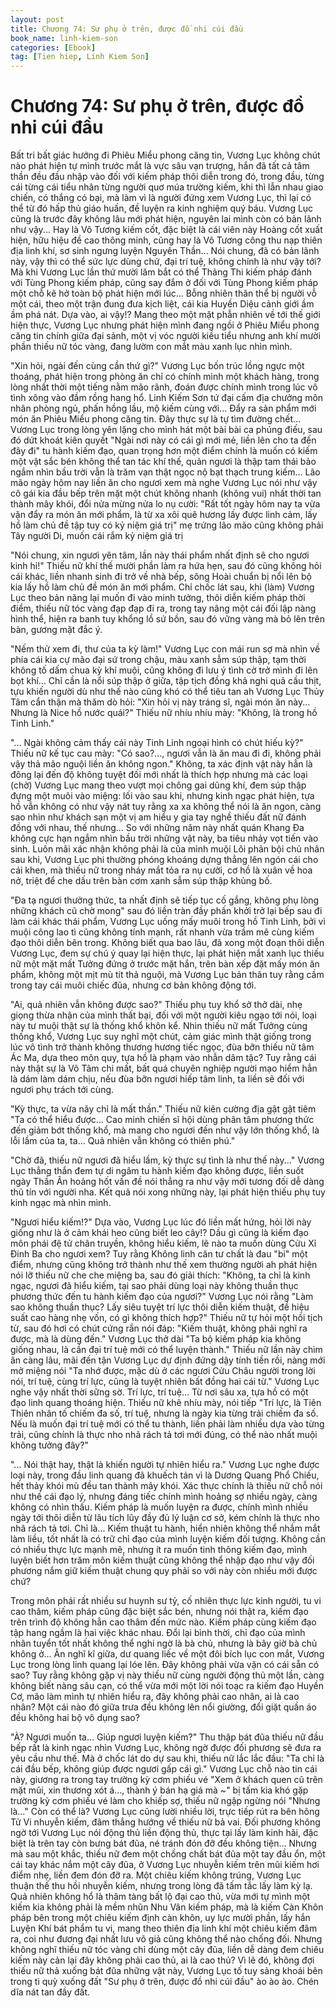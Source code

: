 ```yaml
---
layout: post
title: Chương 74: Sư phụ ở trên, được đồ nhi cúi đầu
book_name: linh-kiem-son
categories: [Ebook]
tag: [Tien hiep, Linh Kiem Son]
---
```


# Chương 74: Sư phụ ở trên, được đồ nhi cúi đầu

Bất tri bất giác hướng đi Phiêu Miểu phong căng tin, Vương Lục không chút nào phát hiện tự mình trước mắt là vực sâu vạn trượng, hắn đã tất cả tâm thần đều đầu nhập vào đối với kiếm pháp thôi diễn trong đó, trong đầu, từng cái từng cái tiểu nhân từng người quơ múa trường kiếm, khi thì lẫn nhau giao chiến, có thắng có bại, mà làm vì là người đứng xem Vương Lục, thì lại có thể từ đó hấp thủ giáo huấn, đề luyện ra kinh nghiệm quý báu. Vương Lục cũng là trước đây không lâu mới phát hiện, nguyên lai mình còn có bản lãnh như vậy... Hay là Vô Tương kiếm cốt, đặc biệt là cái viên này Hoàng cốt xuất hiện, hữu hiệu đề cao thông minh, cũng hay là Vô Tương công thu nạp thiên địa linh khí, sơ sinh ngưng luyện Nguyên Thần... Nói chung, đã có bản lãnh này, vậy thì có thể sức lực dùng chứ, đại trí tuệ, không chính là như vậy tới? Mà khi Vương Lục lần thứ mười lăm bắt có thể Thảng Thi kiếm pháp đánh với Tùng Phong kiếm pháp, cũng say đắm ở đối với Tùng Phong kiếm pháp một chỗ kẽ hở toàn bộ phát hiện mới lúc... Bỗng nhiên thân thể bị người vỗ một cái, theo một trận đung đưa kịch liệt, cái kia Huyền Diệu cảnh giới ầm ầm phá nát. Dựa vào, ai vậy!? Mang theo một mặt phẫn nhiên về tới thế giới hiện thực, Vương Lục nhưng phát hiện mình đang ngồi ở Phiêu Miểu phong căng tin chính giữa đại sảnh, một vị vóc người kiều tiểu nhưng anh khí mười phần thiếu nữ tóc vàng, đang lườm con mắt màu xanh lục nhìn mình.

"Xin hỏi, ngài đến cùng cần thứ gì?" Vương Lục bốn trúc lồng ngực một thoáng, phát hiện trong phòng ăn chỉ có chính mình một khách hàng, trong lòng nhất thời một tiếng nằm mão rãnh, đoán được chính mình trong lúc vô tình xông vào đầm rồng hang hổ. Linh Kiếm Sơn tứ đại cấm địa chưởng môn nhân phòng ngủ, phấn hồng lầu, mộ kiếm cùng với... Đẩy ra sản phẩm mới món ăn Phiêu Miểu phong căng tin. Đây thực sự là tự tìm đường chết... Vương Lục trong lòng yên lặng cho mình hát một bài bài ca phúng điếu, sau đó dứt khoát kiên quyết "Ngài nơi này có cái gì mới mẻ, liền lên cho ta đến đây đi" tu hành kiếm đạo, quan trọng hơn một điểm chính là muốn có kiếm một vật sắc bén không thể tan tác khí thế, quản ngươi là thập tam thái bảo ngắm nhìn bầu trời vẫn là trăm vạn thật ngọc nộ bạt thạch trung kiếm... Lão mão ngày hôm nay liền ăn cho ngươi xem mà nghe Vương Lục nói như vậy cô gái kia đầu bếp trên mặt một chút không nhanh (không vui) nhất thời tan thành mây khói, đổi nửa mừng nửa lo nụ cười: "Rất tốt ngày hôm nay ta vừa vặn đẩy ra món ăn mới phẩm, là từ xa xôi quê hương lấy được linh cảm, lấy hồ làm chủ đề tập tuy có kỷ niệm giá trị" mẹ trứng lão mão cũng không phải Tây người Di, muốn cái rắm kỷ niệm giá trị

"Nói chung, xin ngươi yên tâm, lần này thái phẩm nhất định sẽ cho ngươi kinh hỉ!" Thiếu nữ khí thế mười phần làm ra hứa hẹn, sau đó cũng không hỏi cái khác, liền nhanh sinh đi trở về nhà bếp, sông Hoài chuẩn bị nổi lên bộ kia lấy hồ làm chủ đề món ăn mới phẩm. Chỉ chốc lát sau, khi (làm) Vương Lục theo bản năng lại muốn đi vào minh tưởng, thôi diễn kiếm pháp thời điểm, thiếu nữ tóc vàng đạp đạp đi ra, trong tay nâng một cái đối lập nàng hình thể, hiện ra banh tuy khổng lồ sứ bồn, sau đó vững vàng mà bỏ lên trên bàn, gương mặt đắc ý.

"Nếm thử xem đi, thư của ta kỳ làm!" Vương Lục con mái run sợ mà nhìn về phía cái kia cự mão đại sứ trong chậu, màu xanh sẫm súp thập, tạm thời không tố dấm chua kỳ khí muội, cũng không đi lưu ý tình cờ trở mình đi lên bọt khí... Chỉ cần là nổi súp thập ở giữa, tập tịch đồng khả nghi quả cầu thịt, tựu khiến người dù như thế nào cũng khó có thể tiêu tan ah Vương Lục Thủy Tâm cẩn thận mà thăm dò hỏi: "Xin hỏi vị này tráng sĩ, ngài món ăn này... Nhưng là Nice hồ nước quái?" Thiếu nữ nhíu nhíu mày: "Không, là trong hồ Tinh Linh." 

"... Ngài không cảm thấy cái này Tinh Linh ngoại hình có chút hiếu kỳ?" Thiếu nữ kế tục cau mày: "Có sao?..., ngươi vẫn là ăn mau đi đi, không phải vậy thả mão nguội liền ăn không ngon." Không, ta xác định vật này hẳn là đông lại đến độ không tuyệt đối mới nhất là thích hợp nhưng mà các loại (chờ) Vương Lục mang theo vượt mọi chông gai dũng khí, đem súp thập đựng một muôi vào miệng: lối vào sau khi, nhưng kinh ngạc phát hiện, tựa hồ vẫn không có như vậy nát tuy rằng xa xa không thể nói là ăn ngon, càng sao nhìn như khách sạn một vị am hiểu y gia tay nghề thiếu đất nữ đánh đồng với nhau, thế nhưng... So với những năm này nhất quán Khang Đa không cực hạn ngắm nhìn bầu trời những vật này, ba tiêu nhảy vọt tiến vào sinh. Luôn mãi xác nhận không phải là của mình muội Lôi phản bội chủ nhân sau khi, Vương Lục phi thường phóng khoáng dựng thẳng lên ngón cái cho cái khen, mà thiếu nữ trong nháy mắt tỏa ra nụ cười, cơ hồ là xuân về hoa nở, triệt để che dấu trên bàn cơm xanh sẫm súp thập khủng bố.

"Đa tạ ngươi thưởng thức, ta nhất định sẽ tiếp tục cố gắng, không phụ lòng những khách cũ chờ mong" sau đó liền tràn đầy phấn khởi trở lại bếp sau đi làm cái khác thái phẩm, Vương Lục uống mấy muôi trong hồ Tinh Linh, bởi vì muội công lao tì cũng không tính mạnh, rất nhanh vừa trầm mê cùng kiếm đạo thôi diễn bên trong. Không biết qua bao lâu, đã xong một đoạn thôi diễn Vương Lục, đem sự chú ý quay lại hiện thực, lại phát hiện mắt xanh lục thiếu nữ một mặt mất Tưởng đứng ở trước mặt hắn, trên bàn xếp đặt mấy món ăn phẩm, không một mịt mù tít thả nguội, mà Vương Lục bản thân tuy rằng cầm trong tay cái muôi chiếc đũa, nhưng cơ bản không động tới.

"Ai, quả nhiên vẫn không được sao?" Thiếu phụ tuy khổ sở thở dài, nhẹ giọng thừa nhận của mình thất bại, đối với một người kiêu ngạo tới nói, loại này tư muội thật sự là thống khổ khôn kể. Nhìn thiếu nữ mất Tưởng cùng thống khổ, Vương Lục suy nghĩ một chút, cảm giác mình thật giống trong lúc vô tình trở thành không thương hương tiếc ngọc, đùa bỡn thiếu nữ tâm Ác Ma, dựa theo môn quy, tựa hồ là phạm vào nhẫn dâm tặc? Tuy rằng cái này thật sự là Vô Tâm chi mất, bất quá chuyên nghiệp người mạo hiểm hẳn là dám làm dám chịu, nếu đùa bỡn ngươi hiếp tâm linh, ta liền sẽ đối với ngươi phụ trách tới cùng.

"Kỳ thực, ta vừa nãy chỉ là mất thần." Thiếu nữ kiên cường địa gật gật tiêm "Ta có thể hiểu được... Cao minh chiến sĩ hội dùng phân tâm phương thức đến giảm bớt thống khổ, mà mang cho ngươi đến như vậy lớn thống khổ, là lỗi lầm của ta, ta... Quả nhiên vẫn không có thiên phú." 

"Chờ đã, thiếu nữ ngươi đã hiểu lầm, kỳ thực sự tình là như thế này..." Vương Lục thẳng thắn đem tự di ngâm tu hành kiếm đạo không được, liền suốt ngày Thần Ân hoảng hốt vấn đề nói thẳng ra như vậy mới tương đối dễ dàng thủ tín với người nha. Kết quả nói xong những này, lại phát hiện thiếu phụ tuy kinh ngạc mà nhìn mình.

"Ngươi hiểu kiếm!?" Dựa vào, Vương Lục lúc đó liền mất hứng, hỏi lời này giống như là ở cảm khái heo cũng biết leo cây!? Dầu gì cũng là kiếm đạo môn phái đệ tử chân truyền, không hiểu kiếm, lẽ nào ta muốn dùng Cửu Xỉ Đinh Ba cho ngươi xem? Tuy rằng Không linh căn tư chất là đau "bi" một điểm, nhưng cũng không trở thành như thế xem thường người ah phát hiện nói lỡ thiếu nữ che che miệng ba, sau đó giải thích: "Không, ta chỉ là kinh ngạc, ngươi đã hiểu kiếm, tại sao phải dùng loại này không thuần thục phương thức đến tu hành kiếm đạo của ngươi?" Vương Lục nói rằng "Làm sao không thuần thục? Lấy siêu tuyệt trí lực thôi diễn kiếm thuật, đề hiệu suất cao hàng nhẹ vốn, có gì không thích hợp?" Thiếu nữ tự hỏi một hồi tịch từ, sau đó hơi có chút cứng rắn nói đáp: "Kiếm thuật, không phải nghĩ ra được, mà là dùng đến." Vương Lục thở dài "Ta bộ kiếm pháp kia không giống nhau, là cần đại trí tuệ mới có thể luyện thành." Thiếu nữ lần này chìm ân càng lâu, mãi đến tận Vương Lục dự định đứng dậy tính tiền rồi, nàng mới mở miệng nói "Ta nhớ được, mặc dù ở các ngươi Cửu Châu người trong lời nói, trí tuệ, cùng trí lực, cũng là tuyệt nhiên bất đồng hai cái từ." Vương Lục nghe vậy nhất thời sững sờ. Trí lực, trí tuệ... Từ nơi sâu xa, tựa hồ có một đạo linh quang thoáng hiện. Thiếu nữ khẽ nhíu mày, nói tiếp "Trí lực, là Tiên Thiên nhân tố chiếm đa số, trí tuệ, nhưng là ngày kia từng trải chiếm đa số. Nếu là muốn đại trí tuệ mới có thể tu thành, liền phải làm nhiều dựa vào từng trải, cũng chính là thực nho nhã rách tả tơi mới đúng, có thể nào nhất muội không tưởng đây?" 

"... Nói thật hay, thật là khiến người tự nhiên hiểu ra." Vương Lục nghe được loại này, trong đầu linh quang đã khuếch tán vì là Dương Quang Phổ Chiếu, hết thảy khói mù đều tan thành mây khói. Xác thực chính là thiếu nữ chỗ nói như thế cái đạo lý, nhưng đáng tiếc chính mình hoảng sợ nhiều ngày, càng không có nhìn thấu. Kiếm pháp là muốn luyện ra được, chính mình nhiều ngày tới thôi diễn từ lâu tích lũy đầy đủ lý luận cơ sở, kém chính là thực nho nhã rách tả tơi. Chỉ là... Kiếm thuật tu hành, hiển nhiên không thể nhắm mắt làm liều, tốt nhất là có trữ chỉ đạo của mình luyện kiếm đối tượng. Không cần có nhiều thực lực mạnh mẽ, nhưng ít ra muốn tinh thông kiếm đạo, mình luyện biết hơn trăm môn kiếm thuật cũng không thể nhập đạo như vậy đối phương nắm giữ kiếm thuật chung quy phải so với này còn nhiều mới được chứ?

Trong môn phái rất nhiều sư huynh sư tỷ, cố nhiên thực lực kinh người, tu vi cao thâm, kiếm pháp cũng đặc biệt sắc bén, nhưng nói thật ra, kiếm đạo trên trình độ không hẳn cao thâm đến mức nào. Kiếm pháp cùng kiếm đạo tập hang ngầm là hai việc khác nhau. Đổi lại bình thời, chỉ đạo của mình nhân tuyển tốt nhất không thể nghi ngờ là bà chủ, nhưng là bây giờ bà chủ không ở... Ân nghĩ kĩ giữa, dư quang liếc về một đôi bích lục con mắt, Vương Lục trong lòng linh quang lại lóe lên. Đây không phải vừa vặn có cái sẵn có sao? Tuy rằng không gặp vị này thiếu nữ cùng người động thủ một lần, càng không biết nàng sâu cạn, có thể vừa mới một lời nói toạc ra kiếm đạo Huyền Cơ, mão làm mình tự nhiên hiểu ra, đây không phải cao nhân, ai là cao nhân? Một cái nào đó giữa trưa đều không lên nổi giường, đổi giặt quần áo đều không hai bộ vô dụng sao?

"À? Ngươi muốn ta... Giúp ngươi luyện kiếm?" Thu thập bát đũa thiếu nữ đầu bếp rất là kinh ngạc nhìn Vương Lục, không ngờ được đối phương sẽ đưa ra yêu cầu như thế. Mà ở chốc lát do dự sau khi, thiếu nữ lắc lắc đầu: "Ta chỉ là cái đầu bếp, không giúp được ngươi gấp cái gì." Vương Lục chỗ nào tin cái này, giương ra trong tay trường kỳ cơm phiếu vé "Xem ở khách quen cũ trên mặt mũi, xin thương xót á..., thành ý bán hạ giá mà ~" bị tấm kia khó gặp trường kỳ cơm phiếu vé làm cho khiếp sợ, thiếu nữ ngập ngừng nói "Nhưng là..." Còn có thể là? Vương Lục cũng lười nhiều lời, trực tiếp rút ra bên hông Tử Vi nhuyễn kiếm, đâm thẳng hướng về thiếu nữ bả vai. Đối phương không ngờ tới Vương Lục nói động thủ liền động thủ, thực tại lấy làm kinh hãi, đặc biệt là trên tay còn bưng bát đũa, né tránh đón đỡ đều không tiện... Nhưng mà sau một khắc, thiếu nữ đem một chồng chất bát đũa một tay đầu ổn, một cái tay khác nắm một cây đũa, ở Vương Lục nhuyễn kiếm trên mũi kiếm hơi điểm nhẹ, liền đem đón đỡ ra. Một chiêu kiếm không trúng, Vương Lục thuận thế thu hồi nhuyễn kiếm, nhưng trong lòng đã tấm tắc lấy làm kỳ lạ. Quả nhiên không hổ là thâm tàng bất lộ đại cao thủ, vừa mới tự mình một kiếm kia không phải là mềm nhũn Nhu Vân kiếm pháp, mà là kiếm Càn Khôn pháp bên trong một chiêu kiếm định càn khôn, uy lực mười phần, lấy hắn Luyện Khí bát phẩm tu vi, mang theo thiên địa linh khí một chiêu kiếm đâm ra, coi như đương đại nhất lưu võ giả cũng không thể nào chống đối. Nhưng không nghĩ thiếu nữ tóc vàng chỉ dùng một cây đũa, liền dễ dàng đem chiêu kiếm này cản lại đây không phải cao thủ, ai là cao thủ? Vì lẽ đó, không đợi thiếu nữ thả xuống bát đũa những vật này, Vương Lục tố tuy sảng khoái bên trong tì quỳ xuống đất "Sư phụ ở trên, được đồ nhi cúi đầu" ào ào ào. Chén dĩa nát tan đầy đất.